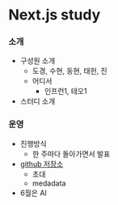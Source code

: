 # Next.js study

### 소개

- 구성원 소개
    - 도경, 수현, 동현, 태헌, 진
    - 어디서
        - 인프런1, 테오1
- 스터디 소개

### 운영

- 진행방식
    - 한 주마다 돌아가면서 발표
- [github 저장소](https://github.com/livid-fe-study/25-nextjs)
    - 초대
    - medadata 
- 6월은 AI
